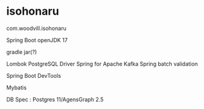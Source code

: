 # isohonaru

com.woodvill.isohonaru

Spring Boot openJDK 17

gradle jar(?)

Lombok
PostgreSQL Driver
Spring for Apache Kafka
Spring batch
validation

Spring Boot DevTools

Mybatis

DB Spec : Postgres 11/AgensGraph 2.5
